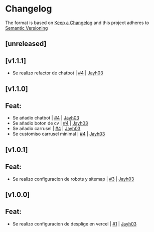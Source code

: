 # Changelog

The format is based on [Keep a Changelog](https://keepachangelog.com/en/1.0.0/) and this project adheres to [Semantic Versioning](https://semver.org/lang/es/)

[comment]: <> (do not remove the unreleased section)

## [unreleased]

## [v1.1.1]

- Se realizo refactor de chatbot | [#4](https://github.com/Jayh03/jairh-web-page/pull/4) | [Jayh03](https://github.com/Jayh03)

## [v1.1.0]

## Feat:

- Se añadio chatbot | [#4](https://github.com/Jayh03/jairh-web-page/pull/4) | [Jayh03](https://github.com/Jayh03)
- Se añadio boton de cv | [#4](https://github.com/Jayh03/jairh-web-page/pull/4) | [Jayh03](https://github.com/Jayh03)
- Se añadio carrusel | [#4](https://github.com/Jayh03/jairh-web-page/pull/4) | [Jayh03](https://github.com/Jayh03)
- Se customiso carrusel minimal | [#4](https://github.com/Jayh03/jairh-web-page/pull/4) | [Jayh03](https://github.com/Jayh03)

## [v1.0.1]

## Feat:

- Se realizo configuracion de robots y sitemap | [#3](https://github.com/Jayh03/jairh-web-page/pull/3) | [Jayh03](https://github.com/Jayh03)

## [v1.0.0]

## Feat:

- Se realizo configuracion de desplige en vercel | [#1](https://github.com/Jayh03/jairh-web-page/pull/1) | [Jayh03](https://github.com/Jayh03)

